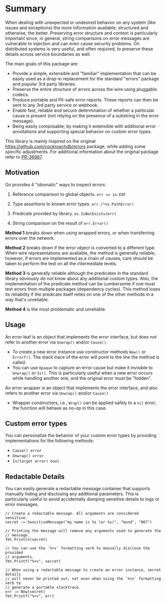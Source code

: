 # Summary

When dealing with unexpected or undesired behavior on any system (like issues and
exceptions) the more information available, structured and otherwise, the better.
Preserving error structure and context is particularly important since, in general,
string comparisons on error messages are vulnerable to injection and can even cause
security problems. On distributed systems is very useful, and often required, to
preserve these details across service boundaries as well.

The main goals of this package are:

- Provide a simple, extensible and "familiar" implementation that can be easily
  used as a drop-in replacement for the standard "errors" package and popular 3rd
  party libraries.
- Preserve the entire structure of errors across the wire using pluggable codecs.
- Produce portable and PII-safe error reports. These reports can then be sent to
  any 3rd party service or webhook.
- Enable fast, reliable and secure determination of whether a particular cause
  is present (not relying on the presence of a substring in the error message).
- Being easily composable; by making it extensible with additional error annotations
  and supporting special behavior on custom error types.

This library is mainly inspired on the original https://github.com/cockroachdb/errors
package, while adding some specific adjustments. For additional information about the
original package refer to [PR-36987](https://github.com/cockroachdb/cockroach/pull/36987).

## Motivation

Go provides 4 "idiomatic" ways to inspect errors:

1. Reference comparison to global objects. `err == io.EOF`

2. Type assertions to known error types. `err.(*os.PathError)`

3. Predicate provided by library. `os.IsNotExists(err)`

4. String comparison on the result of `err.Error()`

__Method 1__ breaks down when using wrapped errors, or when transferring errors over
the network.

__Method 2__ breaks down if the error object is converted to a different type. When
wire representations are available, the method is generally reliable; however, if
errors are implemented as a chain of causes, care should be taken to perform the test
on all the intermediate levels.

__Method 3__ is generally reliable although the predicates in the standard library
obviously do not know about any additional custom types. Also, the implementation of
the predicate method can be cumbersome if one must test errors from multiple packages
(dependency cycles). This method loses its reliability if the predicate itself
relies on one of the other methods in a way that's unreliable.

__Method 4__ is the most problematic and unreliable.

## Usage

An error leaf is an object that implements the error interface, but does not refer to
another error via `Unwrap()` and/or `Cause()`.

- To create a new error instance use constructor methods `New()` or `Errorf()`. The
  stack trace of the error will point to the line the method is called.
- You can use `Opaque` to capture an error cause but make it invisible to `Unwrap()`
  or `Is()`. This is particularly useful when a new error occurs while handling another
  one, and the original error must be "hidden".

An error wrapper is an object that implements the error interface, and also refers to
another error via `Unwrap()` and/or `Cause()`.

- Wrapper constructors, i.e., `Wrap()` can be applied safely to a `nil` error; the function 
  will behave as no-op in this case.

## Custom error types

You can personalize the behavior of your custom error types by providing implementations
for the following methods:

- `Cause() error`
- `Unwrap() error`
- `Is(target error) bool`

## Redactable Details

You can easily generate a redactable message container that supports manually hiding and
disclosing any additional parameters. This is particularly useful to avoid accidentally
dumping sensitive details to logs or error messages.

```
// Create a redactable message. All arguments are considered sensitive.
secret := SensitiveMessage("my name is %s (or %s)", "bond", "007")

// Printing the message will remove any arguments used to generate the
// message.
fmt.Println(secret)

// You can use the `%+v` formatting verb to manually disclose the provided
// arguments.
fmt.Printf("%+v", secret)

// When using a redactable message to create an error instance, secret details
// will never be printed out; not even when using the `%+v` formatting verb to
// generate a portable stacktrace.
err := New(secret)
fmt.Printf("%+v", err)
```
